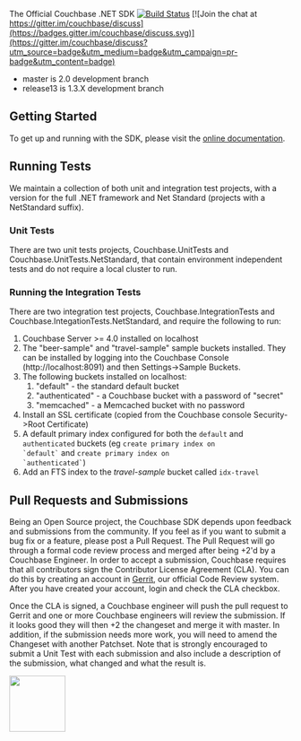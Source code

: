The Official Couchbase .NET SDK [![Build Status](http://sdkbuilds.sc.couchbase.com/buildStatus/icon?job=netclient-build-test)](http://sdkbuilds.sc.couchbase.com/job/netclient-build-test/) [![Join the chat at https://gitter.im/couchbase/discuss](https://badges.gitter.im/couchbase/discuss.svg)](https://gitter.im/couchbase/discuss?utm_source=badge&utm_medium=badge&utm_campaign=pr-badge&utm_content=badge)

* master is 2.0 development branch
* release13 is 1.3.X development branch

## Getting Started

To get up and running with the SDK, please visit the [online documentation](http://developer.couchbase.com/documentation/server/4.5/sdk/dotnet/start-using-sdk.html).

## Running Tests

We maintain a collection of both unit and integration test projects, with a version for the full .NET framework and Net Standard (projects with a NetStandard suffix).

### Unit Tests

There are two unit tests projects, Couchbase.UnitTests and Couchbase.UnitTests.NetStandard, that contain environment independent tests and do not require a local cluster to run.

### Running the Integration Tests ##

There are two integration test projects, Couchbase.IntegrationTests and Couchbase.IntegationTests.NetStandard, and require the following  to run:

1. Couchbase Server >= 4.0 installed on localhost
2. The "beer-sample" and "travel-sample" sample buckets installed. They can be installed by logging into the Couchbase Console (http://localhost:8091) and then Settings->Sample Buckets.
3. The following buckets installed on localhost:
	1. "default" - the standard default bucket
	2. "authenticated" - a Couchbase bucket with a password of "secret"
	3. "memcached" - a Memcached bucket with no password
4. Install an SSL certificate (copied from the Couchbase console Security->Root Certificate)
5. A default primary index configured for both the `default` and `authenticated` buckets (eg <code>create primary index on &#96;default&#96;</code> and <code>create primary index on &#96;authenticated&#96;</code>)
6. Add an FTS index to the *travel-sample* bucket called `idx-travel`

## Pull Requests and Submissions ##
Being an Open Source project, the Couchbase SDK depends upon feedback and submissions from the community. If you feel as if you want to submit a bug fix or a feature, please post a Pull Request. The Pull Request will go through a formal code review process and merged after being +2'd by a Couchbase Engineer. In order to accept a submission, Couchbase requires that all contributors sign the Contributor License Agreement (CLA). You can do this by creating an account in [Gerrit](http://review.couchbase.com), our official Code Review system. After you have created your account, login and check the CLA checkbox.

Once the CLA is signed, a Couchbase engineer will push the pull request to Gerrit and one or more Couchbase engineers will review the submission. If it looks good they will then +2 the changeset and merge it with master. In addition, if the submission needs more work, you will need to amend the Changeset with another Patchset. Note that is strongly encouraged to submit a Unit Test with each submission and also include a description of the submission, what changed and what the result is.

<img src="https://d3nmt5vlzunoa1.cloudfront.net/dotnet/files/2016/08/ReSharper2016_2_2_512x197.png" height="100"></img>
